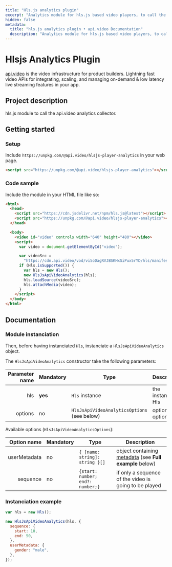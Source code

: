 ```yaml
---
title: "Hls.js analytics plugin"
excerpt: "Analytics module for hls.js based video players, to call the api.video analytics collector."
hidden: false
metadata:
  title: "hls.js analytics plugin • api.video Documentation"
  description: "Analytics module for hls.js based video players, to call the api.video analytics collector."
---
```


# Hlsjs Analytics Plugin

[api.video](https://api.video) is the video infrastructure for product builders. Lightning fast video APIs for integrating, scaling, and managing on-demand & low latency live streaming features in your app.

## Project description

hls.js module to call the api.video analytics collector.

## Getting started

### Setup

Include `https://unpkg.com/@api.video/hlsjs-player-analytics` in your web page.

```html
<script src="https://unpkg.com/@api.video/hlsjs-player-analytics"></script>
```

### Code sample

Include the module in your HTML file like so:

```html
<html>
  <head>
    <script src="https://cdn.jsdelivr.net/npm/hls.js@latest"></script>
    <script src="https://unpkg.com/@api.video/hlsjs-player-analytics"></script>
  </head>

  <body>
    <video id="video" controls width="640" height="480"></video>
    <script>
      var video = document.getElementById("video");

      var videoSrc =
        "https://cdn.api.video/vod/vi5oDagRVJBSKHxSiPux5rYD/hls/manifest.m3u8";
      if (Hls.isSupported()) {
        var hls = new Hls();
        new HlsJsApiVideoAnalytics(hls);
        hls.loadSource(videoSrc);
        hls.attachMedia(video);
      }
    </script>
  </body>
</html>
```

## Documentation

### Module instanciation

Then, before having instanciated `Hls`, instanciate a `HlsJsApiVideoAnalytics` object.

The `HlsJsApiVideoAnalytics` constructor take the following parameters:

| Parameter name | Mandatory | Type                                        | Description         |
| -------------: | --------- | ------------------------------------------- | ------------------- |
|            hls | **yes**   | `Hls` instance                              | the instance of Hls |
|        options | no        | `HlsJsApiVideoAnalyticsOptions` (see below) | optional options    |

Available options (`HlsJsApiVideoAnalyticsOptions`):

|  Option name | Mandatory | Type                              | Description                                                                                                  |
| -----------: | --------- | --------------------------------- | ------------------------------------------------------------------------------------------------------------ |
| userMetadata | no        | `{ [name: string]: string }[]`    | object containing [metadata](https://api.video/blog/tutorials/dynamic-metadata) (see **Full example** below) |
|     sequence | no        | `{start: number; end?: number;} ` | if only a sequence of the video is going to be played                                                        |

### Instanciation example

```javascript
var hls = new Hls();

new HlsJsApiVideoAnalytics(hls, {
  sequence: {
    start: 10,
    end: 50,
  },
  userMetadata: {
    gender: "male",
  },
});
```

